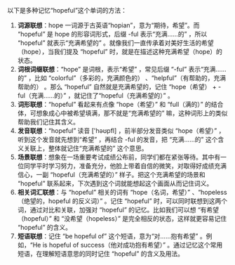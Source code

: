 以下是多种记忆“hopeful”这个单词的方法：
1. **词源联想**：hope 一词源于古英语“hopian”，意为“期待，希望”。而 “hopeful” 是 hope 的形容词形式，后缀 -ful 表示“充满……的” ，所以 “hopeful” 就表示“充满希望的” 。就像我们一直传承着对美好生活的希望（hope），当我们提及 “hopeful” 时，就是在描述这种充满希望（hope）的状态。
2. **词根词缀联想**：“hope” 是词根，表示“希望” ，常见后缀 “-ful” 表示“充满……的” ，比如 “colorful”（多彩的，充满颜色的） 、“helpful”（有帮助的，充满帮助的） 。那么 “hopeful” 自然就是充满希望的，记住 “hope（希望） + -ful（充满……的）” ，就记住了“hopeful（充满希望的）” 。
3. **词形联想**：“hopeful” 看起来有点像 “hope（希望）” 和 “full（满的）” 的结合体，可想象成心中被希望填满，那不就是“充满希望的” 嘛，这种词形上的类似帮助我们记住其含义。
4. **发音联想**：“hopeful” 读音 ['həʊpfl] ，前半部分发音类似 “hope（希望）” ，听到这个发音就先想到“希望” ，再结合 -ful 的发音，把 “充满……的” 这个含义关联上，整体就记住“充满希望的” 这个意思。
5. **场景联想**：想象在一场重要考试成绩公布前，同学们都在紧张等待。其中有一位同学平时学习努力，准备充分，他脸上带着自信的微笑，对取得好成绩充满信心，一副 “hopeful（充满希望的）” 样子。把这个充满希望的场景和 “hopeful” 联系起来，下次遇到这个词就能想起这个画面从而记住词义。
6. **相关词汇联想**：与 “hopeful” 相关的词有 “hope（名词，希望）” 、“hopeless（绝望的，hopeful 的反义词）” 。记住 “hopeful” 时，可以同时联想到这两个词，通过对比和关联，加强对 “hopeful” 的记忆。比如我们可以想 “有希望（hopeful）” 和 “没希望（hopeless）” 是完全相反的状态，这样就更容易记住 “hopeful” 的含义。
7. **短语联想**：记住 “be hopeful of” 这个短语，意为“对……抱有希望” 。例如，“He is hopeful of success（他对成功抱有希望）” 。通过记忆这个常用短语，在理解短语意思的同时记住 “hopeful” 的含义及用法。 
